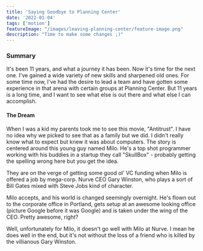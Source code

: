```yaml
---
title: 'Saying Goodbye to Planning Center'
date: '2022-01-04'
tags: ['motion']
featureImage: "/images/leaving-planning-center/feature-image.png"
description: "Time to make some changes ;)"
---
```


### Summary

It's been 11 years, and what a journey it has been. Now it's time for the next one. I've gained a wide variety of new skills and sharpened old ones. For some time now, I've had the desire to lead a team and have gotten some experience in that arena with certain groups at Planning Center. But 11 years is a long time, and I want to see what else is out there and what else I can accomplish.

#### The Dream
When I was a kid my parents took me to see this movie, "Antitrust". I have no idea why we picked to see that as a family but we did. I didn't really know what to expect but knew it was about computers. The story is centered around this young guy named Milo. He's a top shot programmer working with his buddies in a startup they call "SkullBox" - probably getting the spelling wrong here but you get the idea.

They are on the verge of getting some good ol' VC funding when Milo is offered a job by mega-corp. Nurve CEO Gary Winston, who plays a sort of Bill Gates mixed with Steve Jobs kind of character.

Milo accepts, and his world is changed seemingly overnight. He's flown out to the corporate office in Portland, gets setup at an awesome looking office (picture Google before it was Google) and is taken under the wing of the CEO. Pretty awesome, right?

Well, unfortunately for Milo, it doesn't go well with Milo at Nurve. I mean he does well in the end, but it's not without the loss of a friend who is killed by the villianous Gary Winston.
